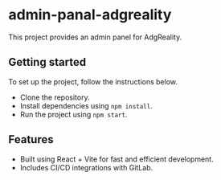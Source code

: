 # admin-panal-adgreality

This project provides an admin panel for AdgReality.

## Getting started

To set up the project, follow the instructions below.

- Clone the repository.
- Install dependencies using `npm install`.
- Run the project using `npm start`.

## Features
- Built using React + Vite for fast and efficient development.
- Includes CI/CD integrations with GitLab.
